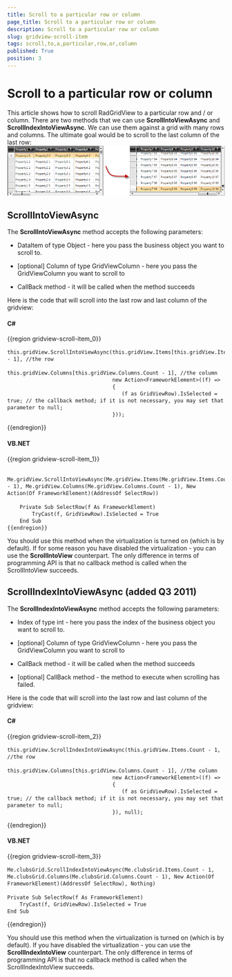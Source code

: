 ```yaml
---
title: Scroll to a particular row or column
page_title: Scroll to a particular row or column
description: Scroll to a particular row or column
slug: gridview-scroll-item
tags: scroll,to,a,particular,row,or,column
published: True
position: 3
---
```


# Scroll to a particular row or column

This article shows how to scroll RadGridView to a particular row and / or column. There are two methods that we can use __ScrollIntoViewAsync__ and __ScrollIndexIntoViewAsync__. We can use them against a grid with many rows and columns. The ultimate goal would be to scroll to the last column of the last row:
                     
![](images/how_to_scroll_gridview.png)

## ScrollIntoViewAsync

The __ScrollIntoViewAsync__ method accepts the following parameters:
            

* DataItem of type Object - here you pass the business object you want to scroll to.

* [optional] Column of type GridViewColumn - here you pass the GridViewColumn you want to scroll to

* CallBack method - it will be called when the method succeeds

Here is the code that will scroll into the last row and last column of the gridview:

#### __C#__

{{region gridview-scroll-item_0}}

	this.gridView.ScrollIntoViewAsync(this.gridView.Items[this.gridView.Items.Count - 1], //the row
	                                  this.gridView.Columns[this.gridView.Columns.Count - 1], //the column
	                                  new Action<FrameworkElement>((f) => 
	                                  {
	                                     (f as GridViewRow).IsSelected = true; // the callback method; if it is not necessary, you may set that parameter to null;
	                                  }));
{{endregion}}



#### __VB.NET__

{{region gridview-scroll-item_1}}

	    Me.gridView.ScrollIntoViewAsync(Me.gridView.Items(Me.gridView.Items.Count - 1), Me.gridView.Columns(Me.gridView.Columns.Count - 1), New Action(Of FrameworkElement)(AddressOf SelectRow))
	   
	    Private Sub SelectRow(f As FrameworkElement)
	        TryCast(f, GridViewRow).IsSelected = True
	    End Sub
	{{endregion}}

You should use this method when the virtualization is turned on (which is by default). If for some reason you have disabled the virtualization - you can use the __ScrollIntoView__ counterpart. The only difference in terms of programming API is that no callback method is called when the ScrollIntoView succeeds.
 
## ScrollIndexIntoViewAsync (added Q3 2011)

The __ScrollIndexIntoViewAsync__ method accepts the following parameters:
            

* Index of type int - here you pass the index of the business object you want to scroll to.

* [optional] Column of type GridViewColumn - here you pass the GridViewColumn you want to scroll to

* CallBack method - it will be called when the method succeeds

* [optional] CallBack method - the method to execute when scrolling has failed.

Here is the code that will scroll into the last row and last column of the gridview:

#### __C#__

{{region gridview-scroll-item_2}}

	this.gridView.ScrollIndexIntoViewAsync(this.gridView.Items.Count - 1, //the row
	                                  this.gridView.Columns[this.gridView.Columns.Count - 1], //the column
	                                  new Action<FrameworkElement>((f) => 
	                                  {
	                                     (f as GridViewRow).IsSelected = true; // the callback method; if it is not necessary, you may set that parameter to null;
	                                  }), null);
{{endregion}}



#### __VB.NET__

{{region gridview-scroll-item_3}}

    Me.clubsGrid.ScrollIndexIntoViewAsync(Me.clubsGrid.Items.Count - 1, Me.clubsGrid.Columns(Me.clubsGrid.Columns.Count - 1), New Action(Of FrameworkElement)(AddressOf SelectRow), Nothing)
    
    Private Sub SelectRow(f As FrameworkElement)
	    TryCast(f, GridViewRow).IsSelected = True
    End Sub
{{endregion}}

You should use this method when the virtualization is turned on (which is by default). If you have disabled the virtualization - you can use the __ScrollIndexIntoView__ counterpart. The only difference in terms of programming API is that no callback method is called when the ScrollIndexIntoView succeeds.
            


